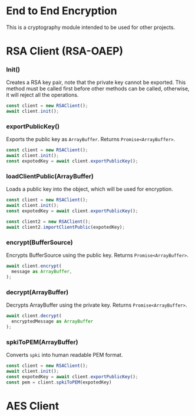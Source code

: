 # End to End Encryption
This is a cryptography module intended to be used for other projects.

# RSA Client (RSA-OAEP)

### Init()
Creates a RSA key pair, note that the private key cannot be exported. This method must be called first before other methods can be called, otherwise, it will reject all the operations. 
```js
const client = new RSAClient();
await client.init();
```

### exportPublicKey()
Exports the public key as `ArrayBuffer`. Returns `Promise<ArrayBuffer>`.
```js
const client = new RSAClient();
await client.init();
const expotedKey = await client.exportPublicKey();
```

### loadClientPublic(ArrayBuffer)
Loads a public key into the object, which will be used for encryption.
```js
const client = new RSAClient();
await client.init();
const expotedKey = await client.exportPublicKey();

const client2 = new RSAClient();
await client2.importClientPublic(expotedKey);

```

### encrypt(BufferSource)
Encrypts BufferSource using the public key. Returns `Promise<ArrayBuffer>`.
```js
await client.encrypt(
  message as ArrayBuffer,
);
```

### decrypt(ArrayBuffer)
Decrypts ArrayBuffer using the private key. Returns `Promise<ArrayBuffer>`.
```js
await client.decrypt(
  encryptedMessage as ArrayBuffer
);
```

### spkiToPEM(ArrayBuffer)
Converts `spki` into human readable PEM format. 
```js
const client = new RSAClient();
await client.init();
const expotedKey = await client.exportPublicKey();
const pem = client.spkiToPEM(expotedKey)

```

# AES Client

